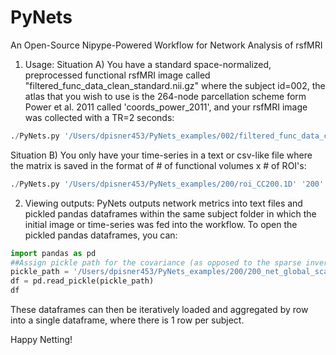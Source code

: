 # PyNets
An Open-Source Nipype-Powered Workflow for Network Analysis of rsfMRI

1. Usage:
Situation A) You have a standard space-normalized, preprocessed functional rsfMRI image called 
"filtered_func_data_clean_standard.nii.gz" where the subject id=002, the atlas that you wish to
use is the 264-node parcellation scheme form Power et al. 2011 called 'coords_power_2011', and
your rsfMRI image was collected with a TR=2 seconds:

```python
./PyNets.py '/Users/dpisner453/PyNets_examples/002/filtered_func_data_clean_standard.nii.gz' '002' 'coords_power_2011' '2'
```

Situation B) You only have your time-series in a text or csv-like file where the matrix is saved
in the format of # of functional volumes x # of ROI's:

```python
./PyNets.py '/Users/dpisner453/PyNets_examples/200/roi_CC200.1D' '200'
```

2. Viewing outputs:
PyNets outputs network metrics into text files and pickled pandas dataframes within the same subject folder in which 
the initial image or time-series was fed into the workflow. To open the pickled pandas dataframes, you 
can:

```python
import pandas as pd
##Assign pickle path for the covariance (as opposed to the sparse inverse covariance net)
pickle_path = '/Users/dpisner453/PyNets_examples/200/200_net_global_scalars_cov_200'
df = pd.read_pickle(pickle_path)
df
```

These dataframes can then be iteratively loaded and aggregated by row into a single dataframe, where there is 1 row per subject.

Happy Netting!
